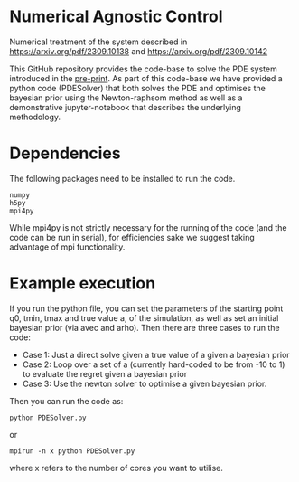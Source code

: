 # Numerical Agnostic Control
Numerical treatment of the system described in https://arxiv.org/pdf/2309.10138 and https://arxiv.org/pdf/2309.10142

This GitHub repository provides the code-base to solve the PDE system introduced in the [pre-print](https://arxiv.org/pdf/2309.10138). As part of this code-base we have provided a python code (PDESolver) that both solves the PDE and optimises the bayesian prior using the Newton-raphsom method as well as a demonstrative jupyter-notebook that describes the underlying methodology. 

# Dependencies
The following packages need to be installed to run the code.
```
numpy
h5py
mpi4py
```
While mpi4py is not strictly necessary for the running of the code (and the code can be run in serial), for efficiencies sake we suggest taking advantage of mpi functionality.

# Example execution
If you run the python file, you can set the parameters of the starting point q0, tmin, tmax and true value a, of the simulation, as well as set an initial bayesian prior (via avec and arho). Then there are three cases to run the code:
 - Case 1: Just a direct solve given a true value of a given a bayesian prior
 - Case 2: Loop over a set of a (currently hard-coded to be from -10 to 1) to evaluate the regret given a bayesian prior
 - Case 3: Use the newton solver to optimise a given bayesian prior.

Then you can run the code as:
```
python PDESolver.py
```
or 
```
mpirun -n x python PDESolver.py
```
where x refers to the number of cores you want to utilise.

